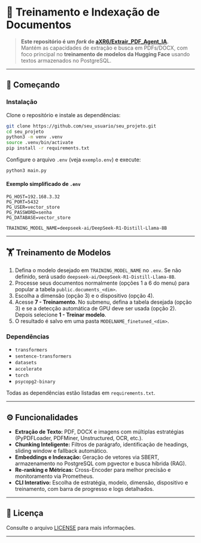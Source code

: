 # 🧠 Treinamento e Indexação de Documentos

> **Este repositório é um _fork_ de [aXR6/Extrair_PDF_Agent_IA](https://github.com/aXR6/Extrair_PDF_Agent_IA).**  
> Mantém as capacidades de extração e busca em PDFs/DOCX, com foco principal no **treinamento de modelos da Hugging Face** usando textos armazenados no PostgreSQL.

---

## 🚀 Começando

### Instalação

Clone o repositório e instale as dependências:

```bash
git clone https://github.com/seu_usuario/seu_projeto.git
cd seu_projeto
python3 -m venv .venv
source .venv/bin/activate
pip install -r requirements.txt
```

Configure o arquivo `.env` (veja `exemplo.env`) e execute:

```bash
python3 main.py
```

#### Exemplo simplificado de `.env`

```env
PG_HOST=192.168.3.32
PG_PORT=5432
PG_USER=vector_store
PG_PASSWORD=senha
PG_DATABASE=vector_store

TRAINING_MODEL_NAME=deepseek-ai/DeepSeek-R1-Distill-Llama-8B
```

---

## 🏋️ Treinamento de Modelos

1. Defina o modelo desejado em `TRAINING_MODEL_NAME` no `.env`. Se não definido, será usado `deepseek-ai/DeepSeek-R1-Distill-Llama-8B`.
2. Processe seus documentos normalmente (opções 1 a 6 do menu) para popular a tabela `public.documents_<dim>`.
3. Escolha a dimensão (opção 3) e o dispositivo (opção 4).
4. Acesse **7 - Treinamento**. No submenu, defina a tabela desejada (opção 3) e se a detecção automática de GPU deve ser usada (opção 2). Depois selecione **1 - Treinar modelo**.
5. O resultado é salvo em uma pasta `MODELNAME_finetuned_<dim>`.

### Dependências

- `transformers`
- `sentence-transformers`
- `datasets`
- `accelerate`
- `torch`
- `psycopg2-binary`

Todas as dependências estão listadas em `requirements.txt`.

---

## ⚙️ Funcionalidades

- **Extração de Texto:** PDF, DOCX e imagens com múltiplas estratégias (PyPDFLoader, PDFMiner, Unstructured, OCR, etc.).
- **Chunking Inteligente:** Filtros de parágrafo, identificação de headings, sliding window e fallback automático.
- **Embeddings e Indexação:** Geração de vetores via SBERT, armazenamento no PostgreSQL com pgvector e busca híbrida (RAG).
- **Re-ranking e Métricas:** Cross-Encoder para melhor precisão e monitoramento via Prometheus.
- **CLI Interativo:** Escolha de estratégia, modelo, dimensão, dispositivo e treinamento, com barra de progresso e logs detalhados.

---

## 📄 Licença

Consulte o arquivo [LICENSE](./LICENSE) para mais informações.

---